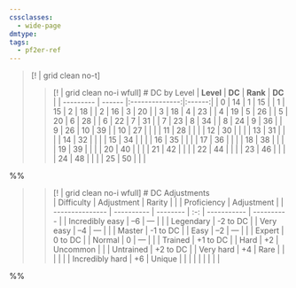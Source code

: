 ```yaml
---
cssclasses:
  - wide-page
dmtype: 
tags:
  - pf2er-ref
---
```



>[! | grid clean no-t]
>> [! | grid clean no-i wfull] # DC by Level
| **Level** | **DC** | **Rank** | **DC** |
| --------- | ------ |:--------------:|:------:|
| 0         | 14     |       1        |   15   |
| 1         | 15     |       2        |   18   |
| 2         | 16     |       3        |   20   |
| 3         | 18     |       4        |   23   |
| 4         | 19     |       5        |   26   |
| 5         | 20     |       6        |   28   |
| 6         | 22     |       7        |   31   |
| 7         | 23     |       8        |   34   |
| 8         | 24     |       9        |   36   |
| 9         | 26     |       10       |   39   |
| 10        | 27     |                |        |
| 11        | 28     |                |        |
| 12        | 30     |                |        |
| 13        | 31     |                |        |
| 14        | 32     |                |        |
| 15        | 34     |                |        |
| 16        | 35     |                |        |
| 17        | 36     |                |        |
| 18        | 38     |                |        |
| 19        | 39     |                |        |
| 20        | 40     |                |        |
| 21        | 42     |                |        |
| 22        | 44     |                |        |
| 23        | 46     |                |        |
| 24        | 48     |                |        |
| 25        | 50     |                |        |

%%
 >> [! | grid clean no-i wfull]  # DC Adjustments  
| Difficulty      | Adjustment | Rarity   | \|  | Proficiency | Adjustment |
| --------------- | ---------- | -------- | :-: | ----------- | ---------- |
| Incredibly easy | –6         | —        | \|  | Legendary   | -2 to DC   |
| Very easy       | –4         | —        | \|  | Master      | -1 to DC   |
| Easy            | –2         | —        | \|  | Expert      | 0 to DC    |
| Normal          | 0          | —        | \|  | Trained     | +1 to DC   |
| Hard            | +2         | Uncommon | \|  | Untrained   | +2 to DC   |
| Very hard       | +4         | Rare     | \|  |             |            |
| Incredibly hard | +6         | Unique   | \|  |             |            |          |        |                |        |

%%